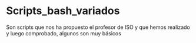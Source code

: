# Scripts_bash_variados

Son scripts que nos ha propuesto el profesor de ISO y que hemos realizado y luego comprobado, algunos son muy básicos
